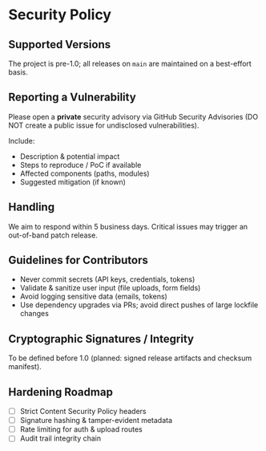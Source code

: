 # Security Policy

## Supported Versions
The project is pre-1.0; all releases on `main` are maintained on a best-effort basis.

## Reporting a Vulnerability
Please open a **private** security advisory via GitHub Security Advisories (DO NOT create a public issue for undisclosed vulnerabilities).

Include:
- Description & potential impact
- Steps to reproduce / PoC if available
- Affected components (paths, modules)
- Suggested mitigation (if known)

## Handling
We aim to respond within 5 business days. Critical issues may trigger an out-of-band patch release.

## Guidelines for Contributors
- Never commit secrets (API keys, credentials, tokens)
- Validate & sanitize user input (file uploads, form fields)
- Avoid logging sensitive data (emails, tokens)
- Use dependency upgrades via PRs; avoid direct pushes of large lockfile changes

## Cryptographic Signatures / Integrity
To be defined before 1.0 (planned: signed release artifacts and checksum manifest).

## Hardening Roadmap
- [ ] Strict Content Security Policy headers
- [ ] Signature hashing & tamper-evident metadata
- [ ] Rate limiting for auth & upload routes
- [ ] Audit trail integrity chain
